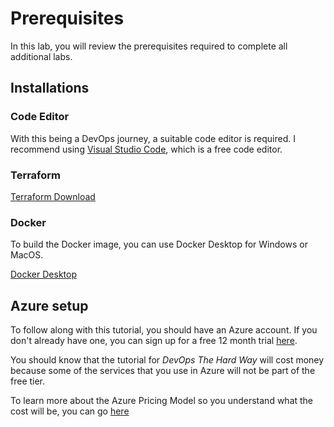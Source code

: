 # Prerequisites

In this lab, you will review the prerequisites required to complete all additional labs.

## Installations

### Code Editor
With this being a DevOps journey, a suitable code editor is required. I recommend using [Visual Studio Code](https://code.visualstudio.com/download), which is a free code editor.

### Terraform

[Terraform Download](https://www.terraform.io/downloads.html)

### Docker
To build the Docker image, you can use Docker Desktop for Windows or MacOS. 

[Docker Desktop](https://www.docker.com/products/docker-desktop)

## Azure setup

To follow along with this tutorial, you should have an Azure account. If you don't already have one, you can sign up for a free 12 month trial [here](https://azure.microsoft.com/en-gb/free/search/?&ef_id=Cj0KCQjwtrSLBhCLARIsACh6RmiaUvnIcRuC0BE8HVqtnC09Za6Y_ByYHH8Z4qHmK5-inXXdgZB3d1EaAh8EEALw_wcB:G:s&OCID=AID2200274_SEM_Cj0KCQjwtrSLBhCLARIsACh6RmiaUvnIcRuC0BE8HVqtnC09Za6Y_ByYHH8Z4qHmK5-inXXdgZB3d1EaAh8EEALw_wcB:G:s&gclid=Cj0KCQjwtrSLBhCLARIsACh6RmiaUvnIcRuC0BE8HVqtnC09Za6Y_ByYHH8Z4qHmK5-inXXdgZB3d1EaAh8EEALw_wcB).

You should know that the tutorial for *DevOps The Hard Way* will cost money because some of the services that you use in Azure will not be part of the free tier.

To learn more about the Azure Pricing Model so you understand what the cost will be, you can go [here](https://azure.microsoft.com/en-gb/pricing/calculator/)


